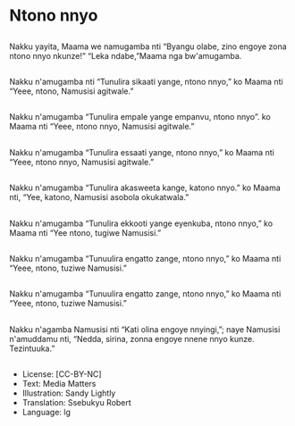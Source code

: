 # Ntono nnyo

##
Nakku yayita, Maama we namugamba nti “Byangu olabe,
zino engoye zona ntono nnyo nkunze!”
“Leka ndabe,”Maama nga bw'amugamba.

##
Nakku n'amugamba nti “Tunulira sikaati yange, ntono nnyo,”
ko Maama nti “Yeee, ntono, Namusisi agitwale.”

##
Nakku n'amugamba “Tunulira empale yange empanvu, ntono
nnyo”. ko Maama nti “Yeee, ntono nnyo, Namusisi agitwale.”

##
Nakku n'amugamba “Tunulira essaati yange, ntono nnyo,” ko
Maama nti “Yeee, ntono nnyo, Namusisi agitwale.”

##
Nakku n'amugamba “Tunulira akasweeta kange, katono
nnyo.” ko Maama nti,
“Yee, katono, Namusisi asobola okukatwala.”

##
Nakku n'amugamba “Tunulira ekkooti yange eyenkuba,
ntono nnyo,” ko Maama nti “Yee ntono, tugiwe Namusisi.”

##
Nakku n'amugamba “Tunuulira engatto zange, ntono nnyo,”
ko Maama nti
“Yeee, ntono, tuziwe Namusisi.”

##
Nakku n'amugamba “Tunuulira engatto zange, ntono nnyo,”
ko Maama nti
“Yeee, ntono, tuziwe Namusisi.”

##
Nakku n'agamba Namusisi nti “Kati olina engoye nnyingi,”;
naye Namusisi n'amuddamu nti, “Nedda, sirina, zonna
engoye nnene nnyo kunze. Tezintuuka.”

##
* License: [CC-BY-NC]
* Text: Media Matters
* Illustration: Sandy Lightly
* Translation: Ssebukyu Robert
* Language: lg

